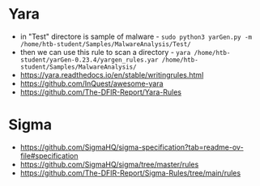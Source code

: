 # Yara
- in "Test" directore is sample of malware -  `sudo python3 yarGen.py -m /home/htb-student/Samples/MalwareAnalysis/Test/`
- then we can use this rule to scan a directory - `yara /home/htb-student/yarGen-0.23.4/yargen_rules.yar /home/htb-student/Samples/MalwareAnalysis/`
- https://yara.readthedocs.io/en/stable/writingrules.html
- https://github.com/InQuest/awesome-yara
- https://github.com/The-DFIR-Report/Yara-Rules

# Sigma
- https://github.com/SigmaHQ/sigma-specification?tab=readme-ov-file#specification
- https://github.com/SigmaHQ/sigma/tree/master/rules
- https://github.com/The-DFIR-Report/Sigma-Rules/tree/main/rules
